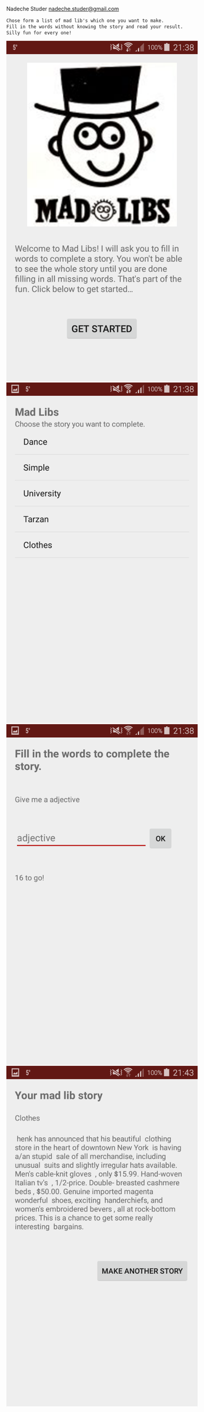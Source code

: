 Nadeche Studer <nadeche.studer@gmail.com>

	Chose form a list of mad lib's which one you want to make.
	Fill in the words without knowing the story and read your result. 
	Silly fun for every one!

![Screenshot of app start](doc/Screenshot_start.png)
![Screenshot of app list of story's](doc/Screenshot_list.png)
![Screenshot of app when words are asked](doc/Screenshot_askWords.png)
![Screenshot of app the created story](doc/Screenshot_story.png)